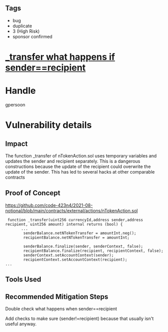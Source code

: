 ## Tags

- bug
- duplicate
- 3 (High Risk)
- sponsor confirmed

# [_transfer what happens if sender==recipient](https://github.com/code-423n4/2021-08-notional-findings/issues/6) 

# Handle

gpersoon


# Vulnerability details

## Impact
The function _transfer of nTokenAction.sol uses temporary variables and updates the sender and recipient separately.
This is a dangerous constructions because the update of the recipient could overwrite the update of the sender.
This has led to several hacks at other comparable contracts

## Proof of Concept
https://github.com/code-423n4/2021-08-notional/blob/main/contracts/external/actions/nTokenAction.sol
```JS
 function _transfer(uint256 currencyId,address sender,address recipient, uint256 amount) internal returns (bool) {
       ...  
        senderBalance.netNTokenTransfer = amountInt.neg();
        recipientBalance.netNTokenTransfer = amountInt;

        senderBalance.finalize(sender, senderContext, false);
        recipientBalance.finalize(recipient, recipientContext, false);
        senderContext.setAccountContext(sender);
        recipientContext.setAccountContext(recipient);
...
```

## Tools Used

## Recommended Mitigation Steps
Double check what happens when sender==recipient

Add checks to make sure (sender!=recipient) because that usually isn't useful anyway.


